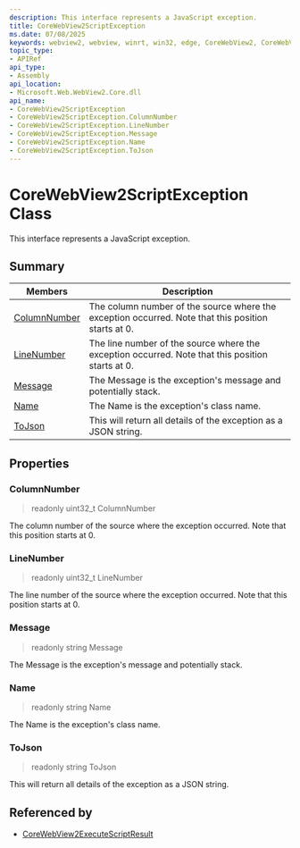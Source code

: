 ```yaml
---
description: This interface represents a JavaScript exception.
title: CoreWebView2ScriptException
ms.date: 07/08/2025
keywords: webview2, webview, winrt, win32, edge, CoreWebView2, CoreWebView2Controller, browser control, edge html, CoreWebView2ScriptException
topic_type:
- APIRef
api_type:
- Assembly
api_location:
- Microsoft.Web.WebView2.Core.dll
api_name:
- CoreWebView2ScriptException
- CoreWebView2ScriptException.ColumnNumber
- CoreWebView2ScriptException.LineNumber
- CoreWebView2ScriptException.Message
- CoreWebView2ScriptException.Name
- CoreWebView2ScriptException.ToJson
---
```


# CoreWebView2ScriptException Class



This interface represents a JavaScript exception.

## Summary

Members|Description
--|--
[ColumnNumber](#columnnumber) | The column number of the source where the exception occurred. Note that this position starts at 0.
[LineNumber](#linenumber) | The line number of the source where the exception occurred. Note that this position starts at 0.
[Message](#message) | The Message is the exception's message and potentially stack.
[Name](#name) | The Name is the exception's class name.
[ToJson](#tojson) | This will return all details of the exception as a JSON string.

## Properties

### ColumnNumber

> readonly  uint32_t ColumnNumber

The column number of the source where the exception occurred. Note that this position starts at 0.

### LineNumber

> readonly  uint32_t LineNumber

The line number of the source where the exception occurred. Note that this position starts at 0.

### Message

> readonly  string Message

The Message is the exception's message and potentially stack.

### Name

> readonly  string Name

The Name is the exception's class name.

### ToJson

> readonly  string ToJson

This will return all details of the exception as a JSON string.






## Referenced by

- [CoreWebView2ExecuteScriptResult](corewebview2executescriptresult.md)

